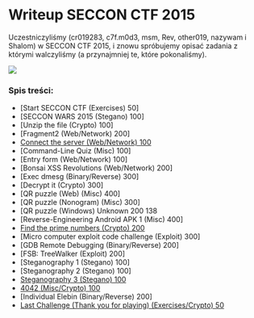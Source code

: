 # Writeup SECCON CTF 2015

Uczestniczyliśmy (cr019283, c7f.m0d3, msm, Rev, other019, nazywam i Shalom) w SECCON CTF 2015, i znowu spróbujemy opisać zadania z którymi walczyliśmy (a przynajmniej te, które pokonaliśmy).

![](results.png)

### Spis treści:
* [Start SECCON CTF (Exercises)	50]
* [SECCON WARS 2015 (Stegano) 100]
* [Unzip the file (Crypto) 100]
* [Fragment2 (Web/Network) 200]
* [Connect the server (Web/Network) 100](connect_web_100)
* [Command-Line Quiz (Misc) 100]
* [Entry form (Web/Network) 100]
* [Bonsai XSS Revolutions (Web/Network) 200]
* [Exec dmesg (Binary/Reverse) 300]
* [Decrypt it (Crypto) 300]
* [QR puzzle (Web) (Misc) 400]
* [QR puzzle (Nonogram) (Misc) 300]
* [QR puzzle (Windows) 	Unknown 	200 	138
* [Reverse-Engineering Android APK 1 (Misc) 400]
* [Find the prime numbers (Crypto) 200](pallier_crypto_200)
* [Micro computer exploit code challenge (Exploit) 300]
* [GDB Remote Debugging (Binary/Reverse) 200]
* [FSB: TreeWalker (Exploit) 200]
* [Steganography 1 (Stegano) 100]
* [Steganography 2 (Stegano) 100]
* [Steganography 3 (Stegano) 100](stegano_3_100)
* [4042 (Misc/Crypto) 100](4042_crypto_100)
* [Individual Elebin (Binary/Reverse) 200]
* [Last Challenge (Thank you for playing) (Exercises/Crypto) 50](last_crypto_50)

